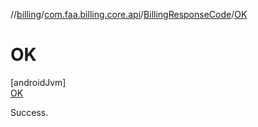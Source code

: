 //[billing](../../../../index.md)/[com.faa.billing.core.api](../../index.md)/[BillingResponseCode](../index.md)/[OK](index.md)

# OK

[androidJvm]\
[OK](index.md)

Success.
